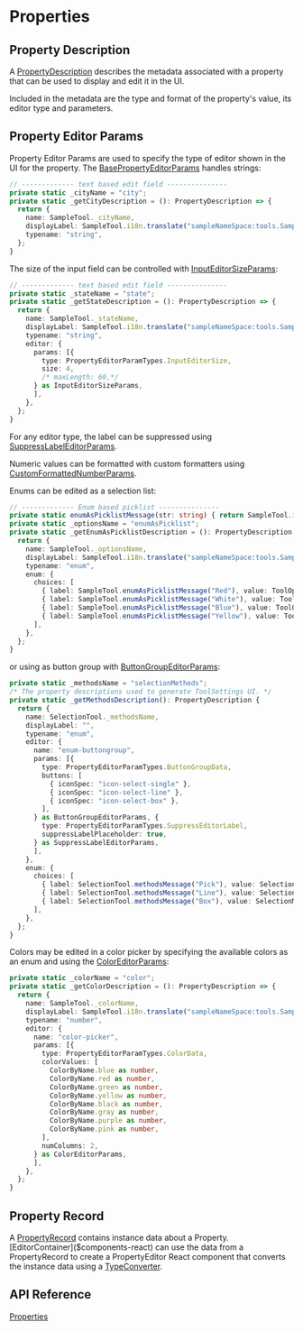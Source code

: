 # Properties

## Property Description

A [PropertyDescription]($appui-abstract:Properties) describes the metadata associated with a property that can be used to display and edit it in the UI.

Included in the metadata are the type and format of the property's value, its editor type and parameters.

## Property Editor Params

Property Editor Params are used to specify the type of editor shown in the UI for the property. The [BasePropertyEditorParams]($appui-abstract:Properties) handles strings:

```ts
// ------------- text based edit field ---------------
private static _cityName = "city";
private static _getCityDescription = (): PropertyDescription => {
  return {
    name: SampleTool._cityName,
    displayLabel: SampleTool.i18n.translate("sampleNameSpace:tools.SampleTool.Prompts.City"),
    typename: "string",
  };
}
```

The size of the input field can be controlled with [InputEditorSizeParams]($appui-abstract:Properties):

```ts
// ------------- text based edit field ---------------
private static _stateName = "state";
private static _getStateDescription = (): PropertyDescription => {
  return {
    name: SampleTool._stateName,
    displayLabel: SampleTool.i18n.translate("sampleNameSpace:tools.SampleTool.Prompts.State"),
    typename: "string",
    editor: {
      params: [{
        type: PropertyEditorParamTypes.InputEditorSize,
        size: 4,
        /* maxLength: 60,*/
      } as InputEditorSizeParams,
      ],
    },
  };
}
```

For any editor type, the label can be suppressed using [SuppressLabelEditorParams]($appui-abstract:Properties).

Numeric values can be formatted with custom formatters using [CustomFormattedNumberParams]($appui-abstract:Properties).

Enums can be edited as a selection list:

```ts
// ------------- Enum based picklist ---------------
private static enumAsPicklistMessage(str: string) { return SampleTool.i18n.translate("sampleNameSpace:tools.SampleTool.Options." + str); }
private static _optionsName = "enumAsPicklist";
private static _getEnumAsPicklistDescription = (): PropertyDescription => {
  return {
    name: SampleTool._optionsName,
    displayLabel: SampleTool.i18n.translate("sampleNameSpace:tools.SampleTool.Prompts.Options"),
    typename: "enum",
    enum: {
      choices: [
        { label: SampleTool.enumAsPicklistMessage("Red"), value: ToolOptions.Red },
        { label: SampleTool.enumAsPicklistMessage("White"), value: ToolOptions.White },
        { label: SampleTool.enumAsPicklistMessage("Blue"), value: ToolOptions.Blue },
        { label: SampleTool.enumAsPicklistMessage("Yellow"), value: ToolOptions.Yellow },
      ],
    },
  };
}
```

or using as button group with [ButtonGroupEditorParams]($appui-abstract:Properties):

```ts
private static _methodsName = "selectionMethods";
/* The property descriptions used to generate ToolSettings UI. */
private static _getMethodsDescription(): PropertyDescription {
  return {
    name: SelectionTool._methodsName,
    displayLabel: "",
    typename: "enum",
    editor: {
      name: "enum-buttongroup",
      params: [{
        type: PropertyEditorParamTypes.ButtonGroupData,
        buttons: [
          { iconSpec: "icon-select-single" },
          { iconSpec: "icon-select-line" },
          { iconSpec: "icon-select-box" },
        ],
      } as ButtonGroupEditorParams, {
        type: PropertyEditorParamTypes.SuppressEditorLabel,
        suppressLabelPlaceholder: true,
      } as SuppressLabelEditorParams,
      ],
    },
    enum: {
      choices: [
        { label: SelectionTool.methodsMessage("Pick"), value: SelectionMethod.Pick },
        { label: SelectionTool.methodsMessage("Line"), value: SelectionMethod.Line },
        { label: SelectionTool.methodsMessage("Box"), value: SelectionMethod.Box },
      ],
    },
  };
}
```

Colors may be edited in a color picker by specifying the available colors as an enum and using the [ColorEditorParams]($appui-abstract:Properties):

```ts
private static _colorName = "color";
private static _getColorDescription = (): PropertyDescription => {
  return {
    name: SampleTool._colorName,
    displayLabel: SampleTool.i18n.translate("sampleNameSpace:tools.SampleTool.Prompts.Color"),
    typename: "number",
    editor: {
      name: "color-picker",
      params: [{
        type: PropertyEditorParamTypes.ColorData,
        colorValues: [
          ColorByName.blue as number,
          ColorByName.red as number,
          ColorByName.green as number,
          ColorByName.yellow as number,
          ColorByName.black as number,
          ColorByName.gray as number,
          ColorByName.purple as number,
          ColorByName.pink as number,
        ],
        numColumns: 2,
      } as ColorEditorParams,
      ],
    },
  };
}
```

## Property Record

A [PropertyRecord]($appui-abstract:Properties) contains instance data about a Property. [EditorContainer]($components-react) can use the data from a PropertyRecord to create a PropertyEditor React component that converts the instance data using a [TypeConverter]($components-react:TypeConverters).

## API Reference

[Properties]($appui-abstract:Properties)
